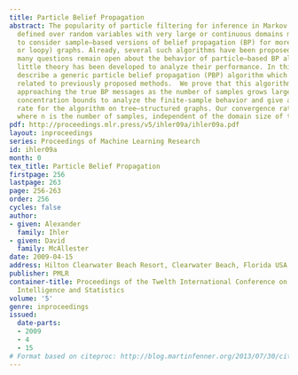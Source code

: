 ```yaml
---
title: Particle Belief Propagation
abstract: The popularity of particle filtering for inference in Markov chain models
  defined over random variables with very large or continuous domains makes it natural
  to consider sample–based versions of belief propagation (BP) for more general (tree–structured
  or loopy) graphs. Already, several such algorithms have been proposed in the literature.  However,
  many questions remain open about the behavior of particle–based BP algorithms, and
  little theory has been developed to analyze their performance. In this paper, we
  describe a generic particle belief propagation (PBP) algorithm which is closely
  related to previously proposed methods.  We prove that this algorithm is consistent,
  approaching the true BP messages as the number of samples grows large. We then use
  concentration bounds to analyze the finite-sample behavior and give a convergence
  rate for the algorithm on tree–structured graphs. Our convergence rate is $O(1/\sqrt{n})$
  where n is the number of samples, independent of the domain size of the variables.
pdf: http://proceedings.mlr.press/v5/ihler09a/ihler09a.pdf
layout: inproceedings
series: Proceedings of Machine Learning Research
id: ihler09a
month: 0
tex_title: Particle Belief Propagation
firstpage: 256
lastpage: 263
page: 256-263
order: 256
cycles: false
author:
- given: Alexander
  family: Ihler
- given: David
  family: McAllester
date: 2009-04-15
address: Hilton Clearwater Beach Resort, Clearwater Beach, Florida USA
publisher: PMLR
container-title: Proceedings of the Twelth International Conference on Artificial
  Intelligence and Statistics
volume: '5'
genre: inproceedings
issued:
  date-parts:
  - 2009
  - 4
  - 15
# Format based on citeproc: http://blog.martinfenner.org/2013/07/30/citeproc-yaml-for-bibliographies/
---
```

